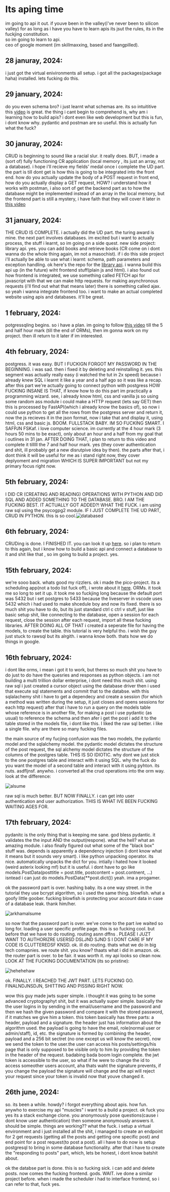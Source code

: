 # Its aping time
im going to api it out. if youve been in the valley(i've never been to silicon valley) for as long as i have you have to learn apis its jsut the rules, its in the fuckjing constitution.  
so im going to learn to api.  
ceo of google moment (im skillmaxxing, based and faangpilled).

## 28 januray, 2024:
i just got the virtual enivironments all setup. i got all the packages(package haha) installed. lets fucking do this. 

## 29 january, 2024:
do you even schema bro? i just learnt what schemas are. its so intuititive this [video](https://www.youtube.com/watch?v=0sOvCWFmrtA&t) is great.
the thing i cant begin to comprehend is, why am i learning how to build apis? i dont even like web development but this is fun, i dont know why.
pydantic and postman are so useful. this is actually fun what the fuck?

## 30 januray, 2024:
CRUD is beginning to sound like a racial slur. it really does. BUT, i made a (sort of) fully functioning CR application (local memory , its just an array, not a database).
i hope i'll recieve my fields' medal once i complete the UD part. the part is till dont get is how this is going to be integrated into the front end.
how do you actually update the body of a POST request in front end, how do you actually display a GET request, HOW? i understand how it works with postman,
i also sort of get the backend part as to how the database might be implemented instead of an array in the local memory, but the frontend part is still a mystery,
i have faith that they will cover it later in [this video](https://www.youtube.com/watch?v=0sOvCWFmrtA&t)

## 31 january, 2024:
THE CRUD IS COMPLETE. i actually did the UD part. the turing award is mine. the next part involves databases. im excited but i want to actually process, the stuff i learnt, so
im going on a side quest. new side project: library api. yes. you can add books and retrieve books (CR come on i dont wanna do the whole thing again, im not a masochist). if i do this side project i'll actually be
able to use what i learnt: schema, path parameters and exception handling. 
ok here's the repo for the [library api](https://github.com/wheatgreaser/library_api). 
i wanna build this api up (in the future) wiht frontend stuff(plain js and html). i also found out how frontend is integrated, we use something called FETCH api for javascript with that we can make
http requests. for making asynchronous requests (i'll find out what that means later) there is something called ajax. so yeah i wanna integrate frontend too. i want to make an actual completed website using apis and databases. it'll be great. 

## 1 february, 2024:
potgressqling begins. so i have a plan. im going to follow [this video](https://www.youtube.com/watch?v=0sOvCWFmrtA&t) till the 5 and half hour mark (till the end of ORMs), then im gonna work on my project.
then ill return to it later if im interested. 

## 4th february, 2024:
postgress. it was easy. BUT I FUCKIGN FORGOT MY PASSWORD IN THE BEGINNING. i was sad. then i fixed it by deleting and reinstalling it. yes. this segment was actually really easy (i watched the tut in 2x speed) because i already knew SQL i learnt it like a year and a half ago so it was like a recap. after this part we're actually going to connect python with postgress HOW FUCKING INSANE IS THAT, if know how to do this part im practically a programming wizard. see, i already know html, css and vanilla js so using some random ass module i could make a HTTP request (lets say GET) then this is processed by FastAPI(which i already know the basics of), so now i could use python to get all the rows from the postgress server and return it, now the js recieves it in the json format, now i take that and display it, using html, css and basic js. BOOM. FULLSTACK BABY. IM SO FUCKING SMART. I SAFPJN FSKaf. i love computer science. im currently at the 4 hour mark (3 hours 50 mins to be exact), only about an hour and a half from my goal that i outlines in 31 jan. AFTER DOING THAT, i plan to return to this video and complete it tilllll the 7 and half hour mark. yes (they cover authentication and shit, ill probably get a new disrutpive idea by then). 
the parts after that, i dont think it will be useful for me as i stand right now, they cover deplyoment and migration WHICH IS SUPER IMPORTANT but not my primary focus right now. 

## 5th february, 2024:
I DID CR (CREATING AND READING) OPERATIONS WITH PYTHON AND DID SQL AND ADDED SOMETHING TO THE DATABASE. BRO. I AM THE FUCKING BEST. IT ACTUALLY GOT ADDED?! WHAT THE FUCK. i am using raw sql using the psycogpg2 module. IF I JUST COMPLETE THE UD PART, CRUD IN PYTHON. this is so cool.![databased](/images/imagesforapipage/image.png)

## 6th february, 2024:
CRUDing is done. I FINISHED IT. you can look it up [here](https://github.com/wheatgreaser/library_api). so i plan to return to this again, but i know how to build a basic api and connect a database to it and shit like that , so im going to build a project. yes. 

## 15th february, 2024:
we're sooo back. whats good my rizzlers. ok i made the pico-project. its a scheduling app(not a todo list fuck off), i wrote about it [here](scheduleboy.md). 
ORMs. it took me so long to set it up. it took me so fuckjing long because the default port was 5432 but i set postgres to 5433 because the liveserver in vscode uses 5432 which i had used to make 
shcedule boy and now its fixed. there is so much shit you have to do, but its just standard ctrl c ctrl v stuff, just like basic setup shit, like connecting to the database, open a session for each request, close the session after each request, import all these fucking libraries. AFTER DOING ALL OF THAT i created a seperate file for having the models, to create the table. this tutorial is very helpful tho. i wish the guy just stuck to rawsql but its alrgith. i wanna know both. thats how we do things in google.

## 16th february, 2024:  
i dont like orms, i mean i got it to work, but theres so much shit you have to do just to do have the quesries and responses as python objects. i am not building a multi trillion dollar enterprise, i dont need this much shit. using raw sql i just created a cursor object using the database driver then i used that execute sql statements and commit that to the databse. with this sqlalachemy shit i have to get a dependecy and create a session (for which a method was written during the setup, it just closes and opens sessions for each http request) after that i have to run a query on the models table whose reference is in another file, for making a post i use pydantic (as usual) to reference the schema and then afer i get the post i add it to the table stored in the models file, i dont like this. I liked the raw sql better. i like a single file. why are there so many fucking files.  

the main source of my fucjing confusion was the two models, the pydantic model and the sqlalchemy model. the pydantic model dictates the structure of the post request, the sql alchemy model dictates the structure of the columns of the postgres table. THIS IS SO IDIOTIC. why dont we just stick to the one postgres table and interact with it using SQL. why the fuck do you want the model of a second table and interact with it using pyhton. its nuts. asdfljnsf. anywho. i converted all the crud operations into the orm way. look at the difference:  

![alsume](/images/imagesforapipage/2.png)

raw sql is much better. BUT NOW FINALLY. i can get into user authentication and user authorization. THIS IS WHAT IVE BEEN FUCKING WAITING AGES FOR.

## 17th february, 2024:
pydanitc is the only thing that is keeping me sane. god bless pydantic. it validates the the input AND the output(respone). what the hell? what an amazing module. i also finally figured out what some of the "black box" stuff was. depends is apparently a dependency injection (i dont know what it means but it sounds very smart). i like python unpacking operator. its nice. automatically unpacks the dict for you. intially i hated how it looked (weird asterix looking mf) but it is useful. i dont have to go like models.PostData(posttitle = post.title, postcontent = post.contnent, ...) isntead i can just do models.PostData(**post.dict()) yeah. ima a progamer.  

ok the password part is over. hashing baby. its a one way street. in the tutorial they use bcrypt algorithm, so i used the same thing. blowfish. what a goofy little goober. fucking blowfish is protecting your account data in case of a database leak. thank him/her.  

![arkhamalsume](/images/imagesforapipage/3.jpg)

so now that the password part is over. we've come to the part ive waited so long for. loading a user specific profile page. this is so fucking cool. but before that we have to do routing. routing asnn dffns . PLEASE I JUZT WANT TO AUTHORIZRE USERSD DSLJND SJND S I DONT CARE IF MY CODE IS CLUTTEREDSF KNSD. ok. ill do routing. thats what we do in big tech comapnies. we route shit. you know? thaats what i did in amazon. ok. the router part is over. to be fair. it was worth it. my api looks so clean now. LOOK AT THE FUCKING DOCUMENTATION (its so pristine):

![hehehehaw](/images/imagesforapipage/4.png)

ok. FINALLY. I REACHED THE JWT PART. LETS FUCKING GO. FINALNDJNSDJN, SHITTING AND PISSING RIGHT NOW.  

wow this guy made jwts super simple. i thought it was going to be some advanced cryptographyt shit, but it was actually super simple. basically the the user logins in by sending in the email/username and the password and then we hash the given password and compare it with the stored password, if it matches we give him a token. this token basically has three parts: a header, payload and a signature. the header just has information about the algorithm used. the payload is going to have the email, role(normal user or admin/staff), id, etc. the signature is formed by combining the header, payload and a 256 bit sectret (no one except us will know the secret). now we send the token to the user.the user can access his posts/settings/his page that is only supposed to be visible only to him by providing the token in the header of the request. badabing bada boom login complete. the jwt token is accessible to the user, so what if he were to change the id to access someother users account, aha thats waht the signature prevents, if you change the payload the signature will change and the api will reject your request since your token is invalid now that youve changed it.

## 26th june, 2024:
so. its been a while. howdy? i forgot everything about apis. how fun. anywho to exercise my api "muscles" i want to a build a project. ok fuck you yes its a stack exchange clone. you anonymously pose questions(cause i dont know user authentication) then someone anonymously answers it. should be simple. 
things are working?? what the fuck. i setup a virtual environment and i just installed all the shit, i managed to create an endpoint for 2 get requests (getting all the posts and getting one specific post) and end point for a post request(to post a post). all i have to do now is setup postgresql to bring in some database functionality. after that i have to create the "responding to posts" part, which, lets be honest, i dont know batshit about. 

ok the databse part is done. this is so fucking sick. i can add and delete posts. now comes the fucking frontend. gods. WAIT. ive done a similar project before. when i made the scheduler i had to interface frontend, so i can refer to that, fuck yes. 